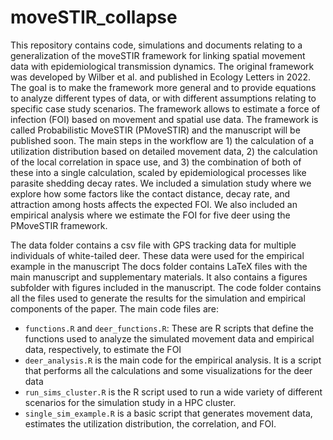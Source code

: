 # moveSTIR_collapse

This repository contains code, simulations and documents relating to a generalization of the moveSTIR framework for linking spatial movement data with epidemiological transmission dynamics. The original framework was developed by Wilber et al. and published in Ecology Letters in 2022. The goal is to make the framework more general and to provide equations to analyze different types of data, or with different assumptions relating to specific case study scenarios. The framework allows to estimate a force of infection (FOI) based on movement and spatial use data. 
The framework is called Probabilistic MoveSTIR (PMoveSTIR) and the manuscript will be published soon. The main steps in the workflow are 1) the calculation of a utilization distribution based on detailed movement data, 2) the calculation of the local correlation in space use, and 3) the combination of both of these into a single calculation, scaled by epidemiological processes like parasite shedding decay rates. We included a simulation study where we explore how some factors like the contact distance, decay rate, and attraction among hosts affects the expected FOI. We also included an empirical analysis where we estimate the FOI for five deer using the PMoveSTIR framework.

The data folder contains a csv file with GPS tracking data for multiple individuals of white-tailed deer. These data were used for the empirical example in the manuscript
The docs folder contains LaTeX files with the main manuscript and supplementary materials. It also contains a figures subfolder with figures included in the manuscript.
The code folder contains all the files used to generate the results for the simulation and empirical components of the paper. The main code files are:
- `functions.R` and `deer_functions.R`: These are R scripts that define the functions used to analyze the simulated movement data and empirical data, respectively, to estimate the FOI
- `deer_analysis.R` is the main code for the empirical analysis. It is a script that performs all the calculations and some visualizations for the deer data
- `run_sims_cluster.R` is the R script used to run a wide variety of different scenarios for the simulation study in a HPC cluster.
- `single_sim_example.R` is a basic script that generates movement data, estimates the utilization distribution, the correlation, and FOI.
